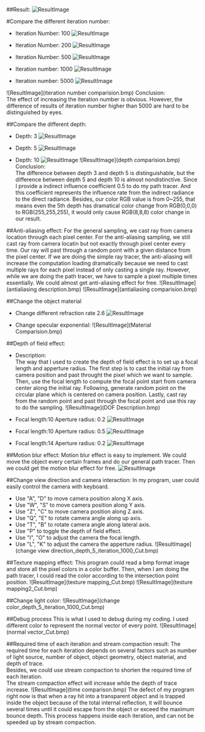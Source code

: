##Result:
![ResultImage](AntiAliasing_depth_10_iteration_5000_Cut.bmp)

#Compare the different iteration number:
* Iteration Number: 100
![ResultImage](AntiAliasing_depth_10_iteration_100_Cut.bmp)

* Iteration Number: 200
![ResultImage](AntiAliasing_depth_10_iteration_200_Cut.bmp)

* Iteration Number: 500
![ResultImage](AntiAliasing_depth_10_iteration_500_Cut.bmp)

* Iteration number: 1000
![ResultImage](AntiAliasing_depth_10_iteration_1000_Cut.bmp)

* Iteration number: 5000
![ResultImage](AntiAliasing_depth_10_iteration_5000_Cut.bmp)

![ResultImage](iteration number comparision.bmp)
Conclusion:  
The effect of increasing the iteration number is obvious. However, the difference of results of iteration number higher than 5000 are hard to be distinguished by eyes.

##Compare the different depth:
* Depth: 3
![ResultImage](AntiAliasing_depth_3_iteration_5000_Cut.bmp)

* Depth: 5
![ResultImage](AntiAliasing_depth_5_iteration_5000_Cut.bmp)

* Depth: 10
![ResultImage](AntiAliasing_depth_10_iteration_5000_Cut.bmp)
![ResultImage](depth comparision.bmp)
Conclusion:  
The difference between depth 3 and depth 5 is distinguishable, but the difference between depth 5 and depth 10 is almost nondistinctive. Since I provide a indirect influence coefficient 0.5 to do my path tracer. And this coefficient represents the influence rate from the indirect radiance to the direct radiance.
Besides, our color RGB value is from 0~255, that means even the 5th depth has dramatical color change from RGB(0,0,0) to RGB(255,255,255), it would only cause RGB(8,8,8) color change in our result. 


##Anti-aliasing effect:
For the general sampling, we cast ray from camera location through each pixel center.
For the anti-aliasing sampling, we still cast ray from camera locatin but not exactly through pixel center every time. Our ray will past through a random point with a given distance from the pixel center.
If we are doing the simple ray tracer, the anti-aliasing will increase the computation loading dramatically because we need to cast multiple rays for each pixel instead of only casting a single ray. 
However, while we are doing the path tracer, we have to sample a pixel multiple times essentially. We could almost get anti-aliasing effect for free.
![ResultImage](antialiasing description.bmp)
![ResultImage](antialiasing comparision.bmp)


##Change the object material
* Change different refraction rate 2.6
![ResultImage](AntiAliasing_depth_5_iteration_1000_Refraction_2.6_Cut.bmp)

* Change specular exponential:
![ResultImage](Material Comparision.bmp)

##Depth of field effect:
* Description:  
The way that I used to create the depth of field effect is to set up a focal length and apperture radius. The first step is to cast the initial ray from camera position and past throught the pixel which we want to sample.
Then, use the focal length to compute the focal point start from camera center along the initial ray. Following, generate random point on the circular plane which is centered on camera position. Lastly, cast ray from the random point and past through the focal point and use this ray to do the sampling.
![ResultImage](DOF Description.bmp)

* Focal length:10  Aperture radius: 0.2
![ResultImage](focallength_10_aperture_0.2_depth_10_iteration_1000_Cut.bmp)

* Focal length:10  Aperture radius: 0.5
![ResultImage](focallength_10_aperture_0.5_depth_10_iteration_1000_Cut.bmp)

* Focal length:14  Aperture radius: 0.2
![ResultImage](focallength_14_aperture_0.2_depth_10_iteration_1000_Cut.bmp)

##Motion blur effect:
Motion blur effect is easy to implement. We could move the object every certain frames and do our general path tracer. Then we could get the motion blur effect for free.
![ResultImage](MotionBlur2_depth_5_iteration_1000_Cut.bmp)

##Change view direction and camera interaction:
In my program, user could easily control the camera with keyboard.
* Use "A", "D" to move camera position along X axis.
* Use "W", "S" to move camera position along Y axis.
* Use "Z", "C" to move camera position along Z axis.
* Use "Q", "E" to rotate camera angle along up axis.
* Use "T", "B" to rotate camera angle along lateral axis.
* Use "P" to toggle the depth of field effect.
* Use "I", "O" to adjust the camera the focal length.
* Use "L", "K" to adjust the camera the apperture radius.
![ResultImage](change view direction_depth_5_iteration_1000_Cut.bmp)

##Texture mapping effect:
This program could read a bmp format image and store all the pixel colors in a color buffer. Then, when I am doing the path tracer, I could read the color according to the intersection point position. 
![ResultImage](testure mapping_Cut.bmp)
![ResultImage](testure mapping2_Cut.bmp)

##Change light color:
![ResultImage](change color_depth_5_iteration_1000_Cut.bmp)

##Debug process
This is what I used to debug during my coding. I used different color to represent the normal vector of every point.
![ResultImage](normal vector_Cut.bmp)

##Required time of each iteration and stream compaction result:
The required time for each iteration depends on several factors such as number of light source, number of object, object geometry, object material, and depth of trace.  
Besides, we could use stream compaction to shorten the required time of each iteration.  
The stream compaction effect will increase while the depth of trace increase.
![ResultImage](time comparison.bmp)
 The defect of my program right now is that when a ray hit into a transparent object and is trapped inside the object because of the total internal reflection, 
 it will bounce several times until it could escape from the object or exceed the maximum bounce depth. This process happens inside each iteration, and can not be speeded up by stream compaction.
